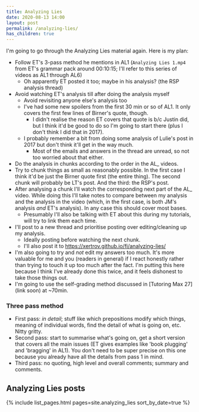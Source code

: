 ```yaml
---
title: Analyzing Lies
date: 2020-08-13 14:00
layout: post
permalink: /analyzing-lies/
has_children: true
---
```


I'm going to go through the Analyzing Lies material again. Here is my plan:

* Follow ET's 3-pass method he mentions in AL1 (`Analyzing Lies 1.mp4` from ET's grammar pack around 00:10:15; I'll refer to this series of videos as AL1 through AL6)
  * Oh apparently ET posted it too; maybe in his analysis? (the RSP analysis thread)
* Avoid watching ET's analysis till after doing the analysis myself
  * Avoid revisiting anyone else's analysis too
  * I've had some new spoilers from the first 30 min or so of AL1. It only covers the first few lines of Birner's quote, though.
    * I didn't realise the reason ET covers that quote is b/c Justin did, but I think it'd be good to do so I'm going to start there (plus I don't think I did that in 2017).
  * I probably remember a bit from doing some analysis of Lulie's post in 2017 but don't think it'll get in the way much.
    * Most of the emails and answers in the thread are unread, so not too worried about that either.
* Do the analysis in chunks according to the order in the AL_ videos.
* Try to chunk things as small as reasonably possible. In the first case I think it'd be just the Birner quote first (the entire thing). The second chunk will probably be LT's post. And the third: the RSP's post.
* After analysing a chunk I'll watch the corresponding next part of the AL_ video. While doing this I'll take notes to compare between my analysis and the analysis in the video (which, in the first case, is both JM's analysis *and* ET's analysis). In any case this should cover most bases.
  * Presumably I'll also be talking with ET about this during my tutorials, will try to link them each time.
* I'll post to a new thread and prioritise posting over editing/cleaning up my analysis.
  * Ideally posting before watching the next chunk.
  * I'll also post it to <https://xertrov.github.io/fi/analyzing-lies/>
* I'm also going to try and *not* edit my answers too much. It's more valuable for me and you (readers in general) if I react honestly rather than trying to touch it up too much after the fact. I'm putting this here because I think I've already done this twice, and it feels dishonest to take those things out.
* I'm going to use the self-grading method discussed in [Tutoring Max 27] (link soon) at ~70min.

### Three pass method

* First pass: *in detail*; stuff like which prepositions modify which things, meaning of individual words, find the detail of what is going on, etc. Nitty gritty.
* Second pass: start to summarise what's going on, get a short version that covers all the main issues (ET gives examples like 'book plugging' and 'bragging' in AL1). You don't need to be super precise on this one because you already have all the details from pass 1 in mind.
* Third pass: no quoting, high level and overall comments; summary and comments.

## Analyzing Lies posts

{% include list_pages.html pages=site.analyzing_lies sort_by_date=true %}

